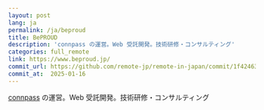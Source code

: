 ```yaml
---
layout: post
lang: ja
permalink: /ja/beproud
title: BePROUD
description: 'connpass の運営。Web 受託開発。技術研修・コンサルティング'
categories: full_remote
link: https://www.beproud.jp/
commit_url: https://github.com/remote-jp/remote-in-japan/commit/1f42463fa278ec6976af90175ef27509a22908f0
commit_at:  2025-01-16
---
```


<p><a href="https://connpass.com">connpass</a> の運営。Web 受託開発。技術研修・コンサルティング</p>
